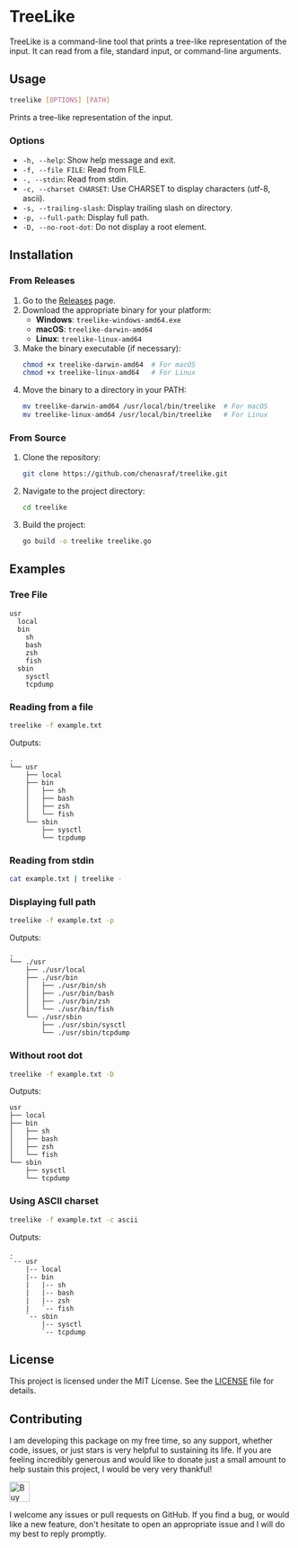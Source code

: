 # TreeLike

TreeLike is a command-line tool that prints a tree-like representation of the input. It can read
from a file, standard input, or command-line arguments.

## Usage

```sh
treelike [OPTIONS] [PATH]
```

Prints a tree-like representation of the input.

### Options

- `-h, --help`: Show help message and exit.
- `-f, --file FILE`: Read from FILE.
- `-, --stdin`: Read from stdin.
- `-c, --charset CHARSET`: Use CHARSET to display characters (utf-8, ascii).
- `-s, --trailing-slash`: Display trailing slash on directory.
- `-p, --full-path`: Display full path.
- `-D, --no-root-dot`: Do not display a root element.

## Installation

### From Releases

1. Go to the [Releases](https://github.com/chenasraf/treelike/releases) page.
2. Download the appropriate binary for your platform:
   - **Windows**: `treelike-windows-amd64.exe`
   - **macOS**: `treelike-darwin-amd64`
   - **Linux**: `treelike-linux-amd64`
3. Make the binary executable (if necessary):
   ```sh
   chmod +x treelike-darwin-amd64  # For macOS
   chmod +x treelike-linux-amd64   # For Linux
   ```
4. Move the binary to a directory in your PATH:
   ```sh
   mv treelike-darwin-amd64 /usr/local/bin/treelike  # For macOS
   mv treelike-linux-amd64 /usr/local/bin/treelike   # For Linux
   ```

### From Source

1. Clone the repository:
   ```sh
   git clone https://github.com/chenasraf/treelike.git
   ```
2. Navigate to the project directory:
   ```sh
   cd treelike
   ```
3. Build the project:
   ```sh
   go build -o treelike treelike.go
   ```

## Examples

### Tree File

```
usr
  local
  bin
    sh
    bash
    zsh
    fish
  sbin
    sysctl
    tcpdump
```

### Reading from a file

```sh
treelike -f example.txt
```

Outputs:

```
.
└── usr
    ├── local
    ├── bin
    │   ├── sh
    │   ├── bash
    │   ├── zsh
    │   └── fish
    └── sbin
        ├── sysctl
        └── tcpdump
```


### Reading from stdin

```sh
cat example.txt | treelike -
```

### Displaying full path

```sh
treelike -f example.txt -p
```

Outputs:

```
.
└── ./usr
    ├── ./usr/local
    ├── ./usr/bin
    │   ├── ./usr/bin/sh
    │   ├── ./usr/bin/bash
    │   ├── ./usr/bin/zsh
    │   └── ./usr/bin/fish
    └── ./usr/sbin
        ├── ./usr/sbin/sysctl
        └── ./usr/sbin/tcpdump
```

### Without root dot

```sh
treelike -f example.txt -D
```

Outputs:

```
usr
├── local
├── bin
│   ├── sh
│   ├── bash
│   ├── zsh
│   └── fish
└── sbin
    ├── sysctl
    └── tcpdump
```

### Using ASCII charset

```sh
treelike -f example.txt -c ascii
```

Outputs:

```
.
`-- usr
    |-- local
    |-- bin
    |   |-- sh
    |   |-- bash
    |   |-- zsh
    |   `-- fish
    `-- sbin
        |-- sysctl
        `-- tcpdump
```

## License

This project is licensed under the MIT License. See the [LICENSE](LICENSE) file for details.

## Contributing

I am developing this package on my free time, so any support, whether code, issues, or just stars is
very helpful to sustaining its life. If you are feeling incredibly generous and would like to donate
just a small amount to help sustain this project, I would be very very thankful!

<a href='https://ko-fi.com/casraf' target='_blank'>
  <img height='36' style='border:0px;height:36px;'
    src='https://cdn.ko-fi.com/cdn/kofi1.png?v=3'
    alt='Buy Me a Coffee at ko-fi.com' />
</a>

I welcome any issues or pull requests on GitHub. If you find a bug, or would like a new feature,
don't hesitate to open an appropriate issue and I will do my best to reply promptly.
